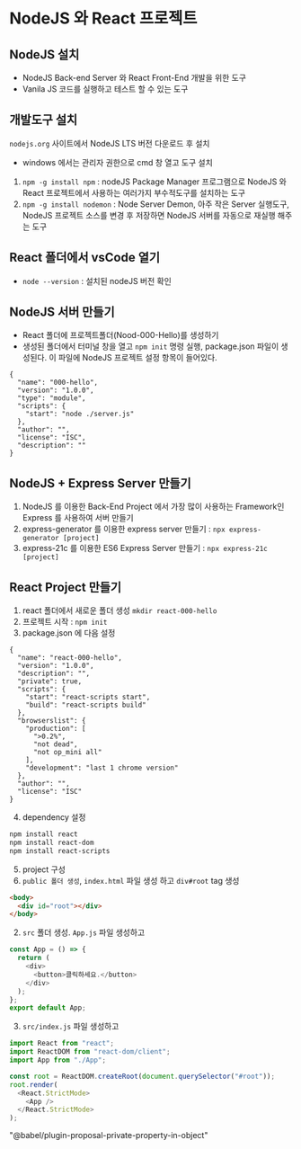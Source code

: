 # NodeJS 와 React 프로젝트

## NodeJS 설치

- NodeJS Back-end Server 와 React Front-End 개발을 위한 도구
- Vanila JS 코드를 실행하고 테스트 할 수 있는 도구

## 개발도구 설치

`nodejs.org` 사이트에서 NodeJS LTS 버전 다운로드 후 설치

- windows 에서는 관리자 권한으로 cmd 창 열고 도구 설치

1. `npm -g install npm` : nodeJS Package Manager 프로그램으로 NodeJS 와 React 프로젝트에서 사용하는 여러가지 부수적도구를 설치하는 도구
2. `npm -g install nodemon` : Node Server Demon, 아주 작은 Server 실행도구, NodeJS 프로젝트 소스를 변경 후 저장하면 NodeJS 서버를 자동으로 재실행 해주는 도구

## React 폴더에서 vsCode 열기

- `node --version` : 설치된 nodeJS 버전 확인

## NodeJS 서버 만들기

- React 폴더에 프로젝트폴더(Nood-000-Hello)를 생성하기
- 생성된 폴더에서 터미널 창을 열고 `npm init` 명령 실행,
  package.json 파일이 생성된다. 이 파일에 NodeJS 프로젝트 설정 항목이 들어있다.

```
{
  "name": "000-hello",
  "version": "1.0.0",
  "type": "module",
  "scripts": {
    "start": "node ./server.js"
  },
  "author": "",
  "license": "ISC",
  "description": ""
}
```

## NodeJS + Express Server 만들기

1. NodeJS 를 이용한 Back-End Project 에서 가장 많이 사용하는 Framework인 Express 를 사용하여 서버 만들기
2. express-generator 를 이용한 express server 만들기 : `npx express-generator [project]`
3. express-21c 를 이용한 ES6 Express Server 만들기 : `npx express-21c [project]`

## React Project 만들기

1. react 폴더에서 새로운 폴더 생성 `mkdir react-000-hello`
2. 프로젝트 시작 : `npm init`
3. package.json 에 다음 설정

```
{
  "name": "react-000-hello",
  "version": "1.0.0",
  "description": "",
  "private": true,
  "scripts": {
    "start": "react-scripts start",
    "build": "react-scripts build"
  },
  "browserslist": {
    "production": [
      ">0.2%",
      "not dead",
      "not op_mini all"
    ],
    "development": "last 1 chrome version"
  },
  "author": "",
  "license": "ISC"
}

```

4. dependency 설정

```bash
npm install react
npm install react-dom
npm install react-scripts

```

5. project 구성
1. `public 폴더 생성`, `index.html` 파일 생성 하고 `div#root` tag 생성

```html
<body>
  <div id="root"></div>
</body>
```

2. `src` 폴더 생성. `App.js` 파일 생성하고

```js
const App = () => {
  return (
    <div>
      <button>클릭하세요.</button>
    </div>
  );
};
export default App;
```

3. `src/index.js` 파일 생성하고

```js
import React from "react";
import ReactDOM from "react-dom/client";
import App from "./App";

const root = ReactDOM.createRoot(document.querySelector("#root"));
root.render(
  <React.StrictMode>
    <App />
  </React.StrictMode>
);
```

"@babel/plugin-proposal-private-property-in-object"
